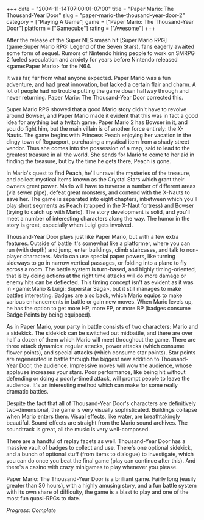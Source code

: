 +++
date = "2004-11-14T07:00:01-07:00"
title = "Paper Mario: The Thousand-Year Door"
slug = "paper-mario-the-thousand-year-door-2"
category = ["Playing A Game"]
game = ["Paper Mario: The Thousand-Year Door"]
platform = ["Gamecube"]
rating = ["Awesome"]
+++

After the release of the Super NES smash hit [Super Mario RPG](game:Super Mario RPG: Legend of the Seven Stars), fans eagerly awaited some form of sequel. Rumors of Nintendo hiring people to work on SMRPG 2 fueled speculation and anxiety for years before Nintendo released <game:Paper Mario> for the N64.

It was far, far from what anyone expected. Paper Mario was a fun adventure, and had great innovation, but lacked a certain flair and charm. A lot of people had no trouble putting the game down halfway through and never returning. Paper Mario: The Thousand-Year Door corrected this.

Super Mario RPG showed that a good Mario story didn't have to revolve around Bowser, and Paper Mario made it evident that this was in fact a good idea for anything but a twitch game. Paper Mario 2 has Bowser in it, and you do fight him, but the main villain is of another force entirely: the X-Nauts. The game begins with Princess Peach enjoying her vacation in the dingy town of Rogueport, purchasing a mystical item from a shady street vendor. Thus she comes into the possession of a map, said to lead to the greatest treasure in all the world. She sends for Mario to come to her aid in finding the treasure, but by the time he gets there, Peach is gone.

In Mario's quest to find Peach, he'll unravel the mysteries of the treasure, and collect mystical items known as the Crystal Stars which grant their owners great power. Mario will have to traverse a number of different areas (via sewer pipe), defeat great monsters, and contend with the X-Nauts to save her. The game is separated into eight chapters, inbetween which you'll play short segments as Peach (trapped in the X-Naut fortress) and Bowser (trying to catch up with Mario). The story development is solid, and you'll meet a number of interesting characters along the way. The humor in the story is great, especially when Luigi gets involved.

Thousand-Year Door plays just like Paper Mario, but with a few extra features. Outside of battle it's somewhat like a platformer, where you can run (with depth) and jump, enter buildings, climb staircases, and talk to non-player characters. Mario can use special paper powers, like turning sideways to go in narrow vertical passages, or folding into a plane to fly across a room. The battle system is turn-based, and highly timing-oriented, that is by doing actions at the right time attacks will do more damage or enemy hits can be deflected. This timing concept isn't as evident as it was in <game:Mario & Luigi: Superstar Saga>, but it still manages to make battles interesting. Badges are also back, which Mario equips to make various enhancements in battle or gain new moves. When Mario levels up, he has the option to get more HP, more FP, or more BP (badges consume Badge Points by being equipped).

As in Paper Mario, your party in battle consists of two characters: Mario and a sidekick. The sidekick can be switched out midbattle, and there are over half a dozen of them which Mario will meet throughout the game. There are three attack dynamics: regular attacks, power attacks (which consume flower points), and special attacks (which consume star points). Star points are regenerated in battle through the biggest new addition to Thousand-Year Door, the audience. Impressive moves will wow the audience, whose applause increases your stars. Poor performance, like being hit without defending or doing a poorly-timed attack, will prompt people to leave the audience. It's an interesting method which can make for some really dramatic battles.

Despite the fact that all of Thousand-Year Door's characters are definitively two-dimensional, the game is very visually sophisticated. Buildings collapse when Mario enters them. Visual effects, like water, are breathtakingly beautiful. Sound effects are straight from the Mario sound archives. The soundtrack is great, all the music is very well-composed.

There are a handful of replay facets as well. Thousand-Year Door has a massive vault of badges to collect and use. There's one optional sidekick, and a bunch of optional stuff (from items to dialogue) to investigate, which you can do once you beat the final game (play can continue after this). And there's a casino with crazy minigames to play whenever you please.

Paper Mario: The Thousand-Year Door is a brilliant game. Fairly long (easily greater than 30 hours), with a highly amusing story, and a fun battle system with its own share of difficulty, the game is a blast to play and one of the most fun quasi-RPGs to date.

<i>Progress: Complete</i>
